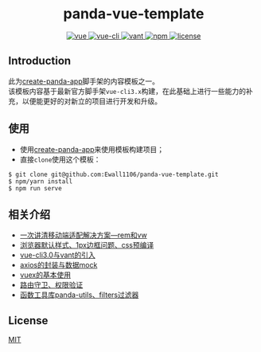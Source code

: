 <h1 align="center">panda-vue-template</h1>

<p align="center">
  <a href="https://github.com/vuejs/vue">
    <img src="https://img.shields.io/badge/vue-2.6.11-brightgreen.svg" alt="vue">
  </a>
   <a href="https://cli.vuejs.org/guide/">
    <img src="https://img.shields.io/badge/@vue/cli-4.2.3-brightgreen.svg" alt="vue-cli">
  </a>
    <a href="https://youzan.github.io/vant/#/zh-CN/">
    <img src="https://img.shields.io/badge/vant-2.7.0-brightgreen.svg" alt="vant">
  </a>
   <a href="https://www.npmjs.com/">
    <img src="https://img.shields.io/badge/npm-6.9.0-brightgreen.svg" alt="npm">
  </a>
  <a href="https://github.com/Ewall1106/panda-vue-template/blob/master/LICENSE">
    <img src="https://img.shields.io/github/license/mashape/apistatus.svg" alt="license">
  </a>
</p>


## Introduction
此为[create-panda-app](https://github.com/Ewall1106/create-panda-app)脚手架的内容模板之一。  
该模板内容基于最新官方脚手架`vue-cli3.x`构建，在此基础上进行一些能力的补充，以便能更好的对新立的项目进行开发和升级。


## 使用
- 使用[create-panda-app](https://github.com/Ewall1106/create-panda-app)来使用模板构建项目；
- 直接`clone`使用这个模板：
```
$ git clone git@github.com:Ewall1106/panda-vue-template.git
$ npm/yarn install
$ npm run serve
```

## 相关介绍
- [一次讲清移动端适配解决方案—rem和vw]()
- [浏览器默认样式、1px边框问题、css预编译]()
- [vue-cli3.0与vant的引入]()
- [axios的封装与数据mock]()
- [vuex的基本使用]()
- [路由守卫、权限验证]()
- [函数工具库panda-utils、filters过滤器]()


## License
[MIT](https://github.com/Ewall1106/panda-vue-template/blob/master/LICENSE)
